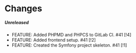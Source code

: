 # Changes

##### Unreleased

- FEATURE: Added PHPMD and PHPCS to GitLab CI. #41 [!4]
- FEATURE: Added frontend setup. #41 [!2]
- FEATURE: Created the Symfony project skeleton. #41 [!1]

